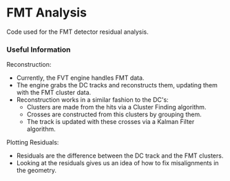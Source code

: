 # FMT Analysis
Code used for the FMT detector residual analysis.

### Useful Information
Reconstruction:
* Currently, the FVT engine handles FMT data.
* The engine grabs the DC tracks and reconstructs them, updating them with the FMT cluster data.
* Reconstruction works in a similar fashion to the DC's:
    * Clusters are made from the hits via a Cluster Finding algorithm.
    * Crosses are constructed from this clusters by grouping them.
    * The track is updated with these crosses via a Kalman Filter algorithm.

Plotting Residuals:
* Residuals are the difference between the DC track and the FMT clusters.
* Looking at the residuals gives us an idea of how to fix misalignments in the geometry.
